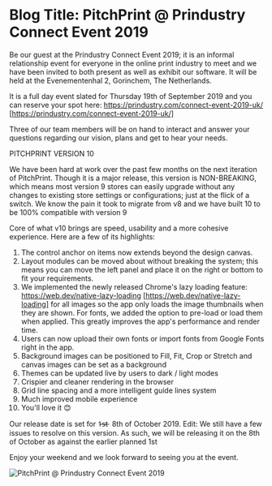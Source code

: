 # **Blog Title**: PitchPrint @ Prindustry Connect Event 2019

Be our guest at the Prindustry Connect Event 2019; it is an informal relationship event for everyone in the online print industry to meet
and we have been invited to both present as well as exhibit our software. It will be held at the Evenementenhal 2, Gorinchem, The
Netherlands.

It is a full day event slated for Thursday 19th of September 2019 and you can reserve your spot here:
https://prindustry.com/connect-event-2019-uk/ [https://prindustry.com/connect-event-2019-uk/]

Three of our team members will be on hand to interact and answer your questions regarding our vision, plans and get to hear your needs.


PITCHPRINT VERSION 10

We have been hard at work over the past few months on the next iteration of PitchPrint. Though it is a major release, this version is
NON-BREAKING, which means most version 9 stores can easily upgrade without any changes to existing store settings or configurations; just at
the flick of a switch. We know the pain it took to migrate from v8 and we have built 10 to be 100% compatible with version 9

Core of what v10 brings are speed, usability and a more cohesive experience. Here are a few of its highlights:

 1.  The control anchor on items now extends beyond the design canvas.
 2.  Layout modules can be moved about without breaking the system; this means you can move the left panel and place it on the right or
     bottom to fit your requirements.
 3.  We implemented the newly released Chrome's lazy loading feature: https://web.dev/native-lazy-loading
     [https://web.dev/native-lazy-loading] for all images so the app only loads the image thumbnails when they are shown. For fonts, we
     added the option to pre-load or load them when applied. This greatly improves the app's performance and render time.
 4.  Users can now upload their own fonts or import fonts from Google Fonts right in the app.
 5.  Background images can be positioned to Fill, Fit, Crop or Stretch and canvas images can be set as a background
 6.  Themes can be updated live by users to dark / light modes
 7.  Crispier and cleaner rendering in the browser
 8.  Grid line spacing and a more intelligent guide lines system
 9.  Much improved mobile experience
 10. You'll love it 😊

Our release date is set for 1̶s̶t̶  8th of October 2019.
Edit: We still have a few issues to resolve on this version. As such, we will be releasing it on the 8th of October as against the earlier
planned 1st

Enjoy your weekend and we look forward to seeing you at the event.

![PitchPrint @ Prindustry Connect Event 2019](https://blog.pitchprint.com/content/images/2019/09/Header-Q3-1--1-.png)

